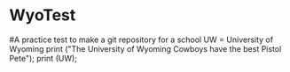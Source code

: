 # WyoTest
#A practice test to make a git repository for a school
UW = University of Wyoming
print ("The University of Wyoming Cowboys have the best Pistol Pete");
print (UW);
